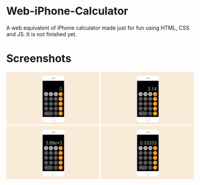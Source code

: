 # Web-iPhone-Calculator
A web equivalent of iPhone calculator made just for fun using HTML, CSS and JS. It is not finished yet.

# Screenshots
<img src="screenshots/1.png" width="49%"> <img src="screenshots/2.png" width="49%">
<img src="screenshots/3.png" width="49%"> <img src="screenshots/4.png" width="49%">
